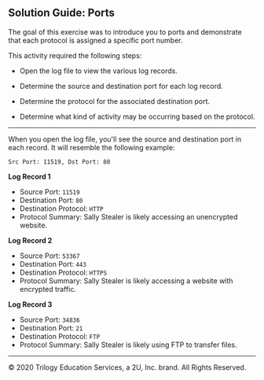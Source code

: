 ## Solution Guide: Ports

The goal of this exercise was to introduce you to ports and demonstrate that each protocol is assigned a specific port number.

This activity required the following steps:
   
   - Open the log file to view the various log records.
   
   - Determine the source and destination port for each log record.
   
   - Determine the protocol for the associated destination port.
   
   - Determine what kind of activity may be occurring based on the protocol.

---


When you open the log file, you'll see the source and destination port in each record. It will resemble the following example:
 
 `Src Port: 11519, Dst Port: 80`
 
**Log Record 1**
 
  - Source Port: `11519`
  - Destination Port: `80`
  - Destination Protocol: `HTTP`
  - Protocol Summary: Sally Stealer is likely accessing an unencrypted website.


**Log Record 2**		
  
  - Source Port: `53367`
  - Destination Port: `443`
  - Destination Protocol: `HTTPS`
  - Protocol Summary: Sally Stealer is likely accessing a website with encrypted traffic.

**Log Record 3**

  - Source Port: `34836`
  - Destination Port: `21`
  - Destination Protocol: `FTP`
  - Protocol Summary: Sally Stealer is likely using FTP to transfer files.
---
© 2020 Trilogy Education Services, a 2U, Inc. brand. All Rights Reserved.


